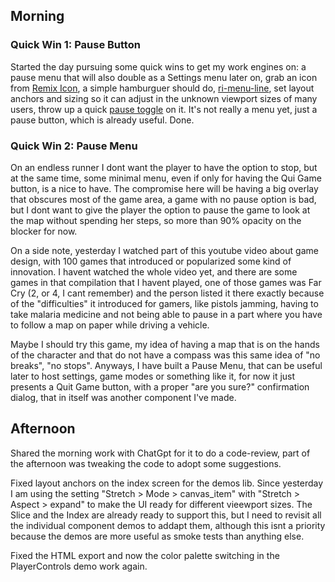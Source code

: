 ## Morning

### Quick Win 1: Pause Button

Started the day pursuing some quick wins to get my work engines on: a pause menu that will also
double as a Settings menu later on, grab an icon from [Remix Icon][1], a simple hamburguer should
do, [ri-menu-line][2], set layout anchors and sizing so it can adjust in the unknown viewport sizes
of many users, throw up a quick [pause toggle][3] on it. It's not really a menu yet, just a pause
button, which is already useful. Done.

### Quick Win 2: Pause Menu

On an endless runner I dont want the player to have the option to stop, but at the same time, some
minimal menu, even if only for having the Qui Game button, is a nice to have. The compromise here
will be having a big overlay that obscures most of the game area, a game with no pause option
is bad, but I dont want to give the player the option to pause the game to look at the map without
spending her steps, so more than 90% opacity on the blocker for now.

On a side note, yesterday I watched part of this youtube video about game design, with 100 games
that introduced or popularized some kind of innovation. I havent watched the whole video yet,
and there are some games in that compilation that I havent played, one of those games was Far Cry
(2, or 4, I cant remember) and the person listed it there exactly because of the "difficulties"
it introduced for gamers, like pistols jamming, having to take malaria medicine and not being
able to pause in a part where you have to follow a map on paper while driving a vehicle.

Maybe I should try this game, my idea of having a map that is on the hands of the character and
that do not have a compass was this same idea of "no breaks", "no stops". Anyways, I have built
a Pause Menu, that can be useful later to host settings, game modes or something like it, for now
it just presents a Quit Game button, with a proper "are you sure?" confirmation dialog, that in 
itself was another component I've made.

## Afternoon

Shared the morning work with ChatGpt for it to do a code-review, part of the afternoon was tweaking
the code to adopt some suggestions.

Fixed layout anchors on the index screen for the demos lib. Since yesterday I am using the setting
"Stretch > Mode > canvas_item" with "Stretch > Aspect > expand" to make the UI ready for different vieewport sizes. The Slice and the Index are already ready to support this, but I need to revisit all
the individual component demos to addapt them, although this isnt a priority because the demos
are more useful as smoke tests than anything else.

Fixed the HTML export and now the color palette switching in the PlayerControls demo work again.


[1]: https://remixicon.com
[2]: https://remixicon.com/icon/menu-line
[3]: https://docs.godotengine.org/en/latest/tutorials/scripting/pausing_games.html
